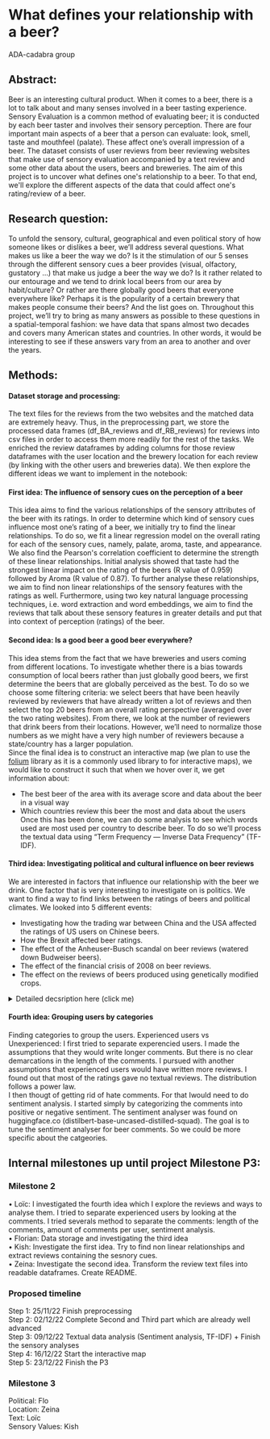 # What defines your relationship with a beer?
ADA-cadabra group

## Abstract:
Beer is an interesting cultural product. When it comes to a beer, there is a lot to talk about and many senses involved in a beer tasting experience. Sensory Evaluation is a common method of evaluating beer; it is conducted by each beer taster and involves their sensory perception. There are four important main aspects of a beer that a person can evaluate: look, smell, taste and mouthfeel (palate). These affect one’s overall impression of a beer. The dataset consists of user reviews from beer reviewing websites that make use of sensory evaluation accompanied by a text review and some other data about the users, beers and breweries. The aim of this project is to uncover what defines one's relationship to a beer. To that end, we'll explore the different aspects of the data that could affect one's rating/review of a beer.

## Research question:
To unfold the sensory, cultural, geographical and even political story of how someone likes or dislikes a beer, we’ll address several questions. 
What makes us like a beer the way we do? Is it the stimulation of our 5 senses through the different sensory cues a beer provides (visual, olfactory, gustatory ...) that make us judge a beer the way we do? Is it rather related to our entourage and we tend to drink local beers from our area by habit/culture? Or rather are there globally good beers that everyone everywhere like? Perhaps it is the popularity of a certain brewery that makes people consume their beers? And the list goes on.
Throughout this project, we’ll try to bring as many answers as possible to these questions in a spatial-temporal fashion: we have data that spans almost two decades and covers many American states and countries. In other words, it would be interesting to see if these answers vary from an area to another and over the years.

## Methods:
#### Dataset storage and processing:
The text files for the reviews from the two websites and the matched data are extremely heavy. Thus, in the preprocessing part, we store the processed data frames (df_BA_reviews and df_RB_reviews) for reviews into csv files in order to access them more readily for the rest of the tasks. We enriched the review dataframes by adding columns for those review dataframes with the user location and the brewery location for each review (by linking with the other users and breweries data).
We then explore the different ideas we want to implement in the notebook:


#### First idea: The influence of sensory cues on the perception of a beer
This idea aims to find the various relationships of the sensory attributes of the beer with its ratings. In order to determine which kind of sensory cues influence most one’s rating of a beer, we initially try to find the linear relationships. To do so, we fit a linear regression model on the overall rating for each of the sensory cues, namely, palate, aroma, taste, and appearance. We also find the Pearson's correlation coefficient to determine the strength of these linear relationships. Initial analysis showed that taste had the strongest linear impact on the rating of the beers (R value of 0.959) followed by Aroma (R value of 0.87). To further analyse these relationships, we aim to find non linear relationships of the sensory features with the ratings as well. Furthermore, using two key natural language processing techniques, i.e. word extraction and word embeddings, we aim to find the reviews that talk about these sensory features in greater details and put that into context of perception (ratings) of the beer. 

#### Second idea: Is a good beer a good beer everywhere? 
This idea stems from the fact that we have breweries and users coming from different locations. To investigate whether there is a bias towards consumption of local beers rather than just globally good beers, we first determine the beers that are globally perceived as the best. To do so we choose some filtering criteria: we select beers that have been heavily reviewed by reviewers that have already written a lot of reviews and then select the top 20 beers from an overall rating perspective (averaged over the two rating websites). From there, we look at the number of reviewers that drink beers from their locations.
However, we’ll need to normalize those numbers as we might have a very high number of reviewers because a state/country has a larger population.  
Since the final idea is to construct an interactive map (we plan to use the [folium](https://python-visualization.github.io/folium/) library as it is a commonly used library to for interactive maps), we would like to construct it such that when we hover over it, we get information about:
-	The best beer of the area with its average score and data about the beer in a visual way
-	Which countries review this beer the most and data about the users
Once this has been done, we can do some analysis to see which words used are most used per country to describe beer. To do so we’ll process the textual data using “Term Frequency — Inverse Data Frequency” (TF-IDF).


#### Third idea: Investigating political and cultural influence on beer reviews
We are interested in factors that influence our relationship with the beer we drink. One factor that is very interesting to investigate on is politics.
We want to find a way to find links between the ratings of beers and political climates. We looked into 5 different events:
- Investigating how the trading war between China and the USA affected the ratings of US users on Chinese beers.
- How the Brexit affected beer ratings.
- The effect of the Anheuser-Busch scandal on beer reviews (watered down Budweiser beers).
- The effect of the financial crisis of 2008 on beer reviews.
- The effect on the reviews of beers produced using genetically modified crops.

<details><summary>Detailed decsription here (click me)</summary>
<p>

#### 
a) The first idea we came up with was to investigate how the trading war between China and the USA affected the ratings of US users on Chinese beers.
We prioritise this question for several reasons.
First: the trading war was a lot in the media, so many people were aware of the tensions. <br>
Second: as we googled a few of the Chinese beer from the dataset, we discovered, that on the bottles of the beers we observed, there was always some writing in Chinese. This would facilitate infer, that consumers are aware that they are drinking Chinese beer.<br>
Third: The trading war affected the lives of people. Through the increased taxes, some products got more expensive and other products could be less exported which led to a loss of workplaces. <br>
We first investigated the period for which we have datapoints in general. <br>
Unfortunately, the data ranges from 1996 to 2017. The trading war started under the presidency of Donald Trump, who was elected in 2016. So, the reviews will only insufficiently describe the time of the trading war. <br>
However, we did not give up, and we found a book describing the public US opinion towards China and how it evolved over time (including during the years from 1996 to 2017). <br>
The book is called "Winning American Hearts and Minds" by Xiuli Wang. <br>
We planned to search for a correlation between the public opinion and the reviews given to Chinese beers.<br>
We have seen that we have at least 188 Chinese breweries in the dataset. At least, because there were breweries from RatingBeer (RB) and BeerAdvocate (BA). They use different wordings, which makes it hard to detect redundant breweries from both datasets. Therefore, we used a conservative approach and considered only the breweries from the dataset with more Chinese breweries.<br>
The 188 breweries produce a total of 1316 beers. <br>
We found a total number of around 3’700 US reviews on Chinese beers. <br>
We plotted it over the different years and for 75% of the years we have more than 350 reviews. We don’t know whether we will observe significant effects, but we can proceed with this question in milestone P3.  <br>

  </p>
  <p>
b) As we still would like to investigate political events or climates, we thought about the Brexit. In June 2016 the British population decided in a referendum called “Brexit” that they want to leave the European union (EU). <br>
This has made big waves in global politics and influenced the relationship of GB with other countries in various manners. It weakened the European collaboration and on the same hand affected the GB-US relationships, as the Britain were looking for new trading partners.<br>
In this part we want to investigate how the ratings of US users on British beer changed after the Brexit.<br>
We get a total of 168’000 reviews of US users on British beer. To our disadvantage, only around 5’000 of these ratings were given after Brexit.<br>
We intend to investigate two things: <br>
First: The scores that were given before and after the Brexit and whether they evolved differently after Brexit. <br>
Second: Whether the number of reviews given per period of time changed. This is interesting because less reviews could indicate a reduce in consumption of British beer. <br>
As it would be interesting to get an idea of how the effect differs from one state to another, we also plotted the distributions of ratings over the different states. Especially for the ratings after Brexit we see that we have a few states with very little reviews. <br>
Half of the states have 80 or fewer ratings. Therefore, for this question we propose to group democratic voting and republican voting states. We need to be aware of the swing states and either integrate them into the group of the political party that won the election for the presidency election which took place in the same year as the Brexit, or we make a third group consisting of the swing states.  <br>
    </p>
     <p>
c) To compare political influence on the different states we need more data. To have more data we plotted the origins of the beers rated by US users.
We observed that most of the US ratings were on US beers. <br>
So we switched strategy. Instead of asking questions about international relations, we try to grasp political energy inside the country.
One type of event that could have an influence on reviews is the scandal.<br>
We stumbled over a scandal, where the US brewery Anheuser-Busch was accused of watering down their beer called Budweiser.<br>
The lawsuit that was discussed in the media and might have had an influence on the ratings on beers of Anheuser-Busch (AB).<br>
We have a nice base, as there are 74’000 ratings on AB beers of US users. <br>
We investigated the distribution over the different states and could see that 25% of the states have more than 2000 ratings while we have also 25% with less than 400 ratings.<br>
We will try to investigate how the watering scandal (and other, there are a few AB scandals) in milestone P3.<br>
Should there not be sufficient data in some states, we will consider grouping them with similar states.<br>
       </p>
<p>
d) As a fifth question we want to find out how the economic situation affects our beer experience. We choose the financial crisis of 2008 as the economic event of question.<br>
We filter the reviews for texts mentioning defined, price related words. The list with the words is found in the notebook and will be completed during the milestone P3.<br>
We will see how the relative frequency of those words vary over time and whether we can see a trend before and after the crisis of 2008.<br>
There are roughly 190’000 reviews mentioning at least one of our price related words. This is a dataset with which we will happily continue in milestone P3.
         </p>
           <p>
e) Genetic engineering is a very emotional topic. We stumbled over a US-article discussing the issue of genetically modified crops used in the production of beer.
We first scan the reviews for text reviews where a set of defined gentech related words. The words can be reviewed in the notebook.
We found a total of 225 reviews mentioning words related to genetic engineering.
In milestone P3 we will investigate whether these reviews correlate with good scores or bad ones to get an idea about the acceptance of biotechnology.
The sentiment analysis allows us to get an idea about the standpoints of the users. If we there will be both positive and negative feedbacks in approximately the same number, we can compare the variance with the global variance to see whether genetic engineering polarizes more than other features.
</p>
</details>

#### Fourth idea: Grouping users by categories
Finding categories to group the users. Experienced users vs Unexperienced: I first tried to separate experencied users. I made the assumptions that they would write longer comments. But there is no clear demarcations in the length of the comments. I pursued with another assumptions that experienced users would have written more reviews. I found out that most of the ratings gave no textual reviews. The distribution follows a power law. <br>
I then thougt of getting rid of hate comments. For that Iwould need to do sentiment analysis. I started simply by categorizing the comments into positive or negative sentiment. The sentiment analyser was found on huggingface.co (distilbert-base-uncased-distilled-squad). The goal is to tune the sentiment analyser for beer comments. So we could be more specific about the catgeories.

## Internal milestones up until project Milestone P3:

### Milestone 2 
•	Loïc: I investigated the fourth idea which I explore the reviews and ways to analyse them. I tried to separate experienced users by looking at the comments. I tried severals method to separate the comments: length of the comments, amount of comments per user, sentiment analysis.<br>
•	Florian: Data storage and investigating the third idea<br>
•	Kish:  Investigate the first idea. Try to find non linear relationships and extract reviews containing the sesnory cues. <br>
•	Zeina: Investigate the second idea. Transform the review text files into readable dataframes. Create README. <br>

### Proposed timeline
Step 1: 25/11/22 Finish preprocessing <br>
Step 2: 02/12/22 Complete Second and Third part which are already well advanced<br>
Step 3: 09/12/22 Textual data analysis (Sentiment analysis, TF-IDF) + Finish the sensory analyses <br>
Step 4: 16/12/22 Start the interactive map<br>
Step 5: 23/12/22 Finish the P3

### Milestone 3

Political: Flo <br>
Location: Zeina <br>
Text: Loïc <br>
Sensory Values: Kish

